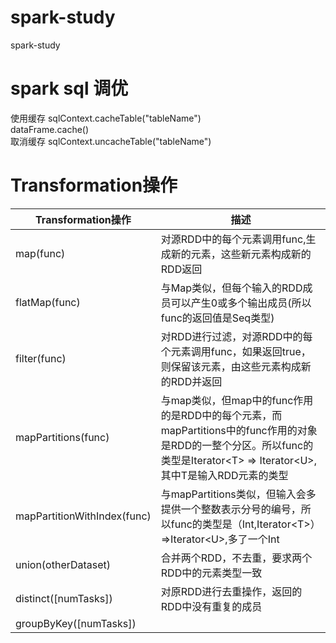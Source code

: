 # spark-study
spark-study



# spark sql 调优
使用缓存
sqlContext.cacheTable("tableName")  
dataFrame.cache()  
取消缓存
sqlContext.uncacheTable("tableName")  


# Transformation操作

| Transformation操作 | 描述 |
| -------------------| ------ | 
| map(func) | 对源RDD中的每个元素调用func,生成新的元素，这些新元素构成新的RDD返回 | 
| flatMap(func)| 与Map类似，但每个输入的RDD成员可以产生0或多个输出成员(所以func的返回值是Seq类型) |
| filter(func)| 对RDD进行过滤，对源RDD中的每个元素调用func，如果返回true，则保留该元素，由这些元素构成新的RDD并返回 |
| mapPartitions(func)| 与map类似，但map中的func作用的是RDD中的每个元素，而mapPartitions中的func作用的对象是RDD的一整个分区。所以func的类型是Iterator&lt;T&gt; => Iterator&lt;U&gt;,其中T是输入RDD元素的类型|
| mapPartitionWithIndex(func)|与mapPartitions类似，但输入会多提供一个整数表示分号的编号，所以func的类型是（Int,Iterator&lt;T&gt;） =>Iterator&lt;U&gt;,多了一个Int|
|union(otherDataset)|合并两个RDD，不去重，要求两个RDD中的元素类型一致|
|distinct([numTasks])|对原RDD进行去重操作，返回的RDD中没有重复的成员|
|groupByKey([numTasks])||